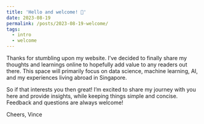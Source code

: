 ```yaml
---
title: 'Hello and welcome! 👋'
date: 2023-08-19
permalink: /posts/2023-08-19-welcome/
tags:
  - intro
  - welcome
---
```


Thanks for stumbling upon my website. I’ve decided to finally share my thoughts and learnings online to hopefully add value to any readers out there. This space will primarily focus on data science, machine learning, AI, and my experiences living abroad in Singapore. 

So if that interests you then great! I’m excited to share my journey with you here and provide insights, while keeping things simple and concise. Feedback and questions are always welcome! 

Cheers,
Vince